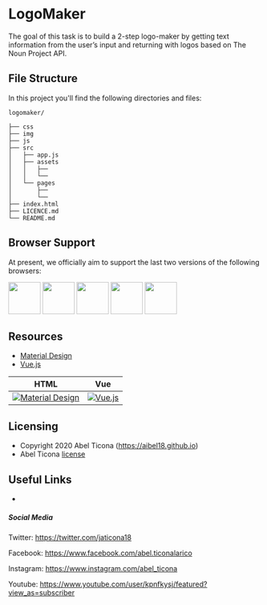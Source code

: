 # LogoMaker

The goal of this task is to build a 2-step logo-maker by getting text information from the user’s
input and returning with logos based on The Noun Project API.

## File Structure

In this project you'll find the following directories and files:

```
logomaker/

├── css
├── img
├── js
├── src
│   ├── app.js
│   ├── assets
│   │   ├──
│   │   └── 
│   └── pages
│       ├── 
│       └──
├── index.html
├── LICENCE.md
└── README.md

```

## Browser Support

At present, we officially aim to support the last two versions of the following browsers:

<img src="https://github.com/creativetimofficial/public-assets/blob/master/logos/chrome-logo.png?raw=true" width="64" height="64"> <img src="https://raw.githubusercontent.com/creativetimofficial/public-assets/master/logos/firefox-logo.png" width="64" height="64"> <img src="https://raw.githubusercontent.com/creativetimofficial/public-assets/master/logos/edge-logo.png" width="64" height="64"> <img src="https://raw.githubusercontent.com/creativetimofficial/public-assets/master/logos/safari-logo.png" width="64" height="64"> <img src="https://raw.githubusercontent.com/creativetimofficial/public-assets/master/logos/opera-logo.png" width="64" height="64">


## Resources
- [Material Design](https://material.io/develop/web/)
- [Vue.js](https://vuejs.org/v2/guide/)

| HTML | Vue  |
| --- | --- |
| [![Material Design](https://storage.googleapis.com/spec-host/mio-staging%2Fmio-develop%2F1584058305895%2Fassets%2F1MS2ZcIBr0qASdaum9-_5nDbX6RghHcuL%2Fweb-documents-quickstart-2x1-large.png?raw=true)](https://material.io/develop/web/) | [![Vue.js](https://vuejs.org/images/logo.png?raw=true)](https://vuejs.org/v2/guide/)

## Licensing

- Copyright 2020 Abel Ticona (https://aibel18.github.io)
- Abel Ticona [license](LICENSE.md)

## Useful Links

- 

##### Social Media

Twitter: <https://twitter.com/jaticona18>

Facebook: <https://www.facebook.com/abel.ticonalarico>

Instagram: <https://www.instagram.com/abel_ticona>

Youtube: <https://www.youtube.com/user/kpnfkysj/featured?view_as=subscriber>